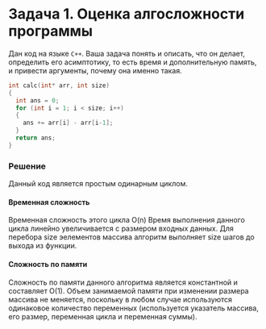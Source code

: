 # Задача 1. Оценка алгосложности программы
Дан код на языке `C++`. Ваша задача понять и описать, что он делает, определить его асимптотику, то есть время и дополнительную память, и привести аргументы, почему она именно такая.

```cpp
int calc(int* arr, int size)
{
  int ans = 0;
  for (int i = 1; i < size; i++)
  {
    ans += arr[i] - arr[i-1];
  }
  return ans;
}
```

### Решение
Данный код является простым одинарным циклом.

#### Временная сложность
Временная сложность этого цикла O(n)
Время выполнения данного цикла линейно увеличивается с размером входных данных. Для перебора size эелементов массива алгоритм выполняет size шагов до выхода из функции.


#### Сложность по памяти
Сложность по памяти данного алгоритма является константной и составляет O(1).
Объем занимаемой памяти при изменении размера массива не меняется, поскольку в любом случае используются одинаковое количество переменных (используется указатель массива, его размер, переменная цикла и переменная суммы).


